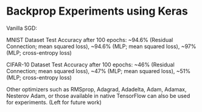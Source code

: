 # Backprop Experiments using Keras
Vanilla SGD:

MNIST Dataset Test Accuracy after 100 epochs: ~94.6% (Residual Connection; mean squared loss), ~94.6% (MLP; mean squared loss), ~97% (MLP; cross-entropy loss) 

CIFAR-10 Dataset Test Accuracy after 100 epochs: ~46% (Residual Connection; mean squared loss), ~47% (MLP; mean squared loss), ~51% (MLP; cross-entropy loss) 

Other optimizers such as RMSprop, Adagrad, Adadelta, Adam, Adamax, Nesterov Adam, or those available in native TensorFlow can also be used for experiments. (Left for future work)
